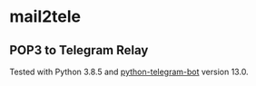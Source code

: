 # mail2tele
## POP3 to Telegram Relay

<p>Tested with Python 3.8.5 and <a href="https://github.com/python-telegram-bot/python-telegram-bot">python-telegram-bot</a> version 13.0.</p>